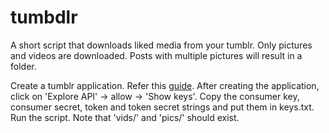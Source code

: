 # tumbdlr
A short script that downloads liked media from your tumblr. Only pictures and videos are downloaded. Posts with multiple pictures will
result in a folder.

Create a tumblr application. Refer this [guide](https://wpweb.co.in/documents/social-network-integration/tumblr/).
After creating the application, click on 'Explore API' -> allow -> 'Show keys'.
Copy the consumer key, consumer secret, token and token secret strings and put them in keys.txt.
Run the script. Note that 'vids/' and 'pics/' should exist.
